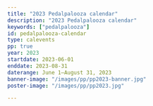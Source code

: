 ```yaml
---
title: "2023 Pedalpalooza calendar"
description: "2023 Pedalpalooza calendar"
keywords: ["pedalpalooza"]
id: pedalpalooza-calendar
type: calevents
pp: true
year: 2023
startdate: 2023-06-01
enddate: 2023-08-31
daterange: June 1–August 31, 2023
banner-image: "/images/pp/pp2023-banner.jpg"
poster-image: "/images/pp/pp2023.jpg"

---
```

